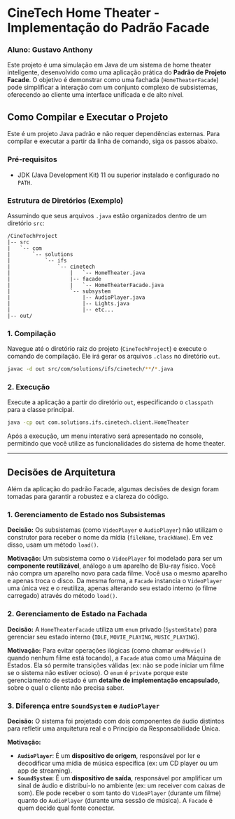 # CineTech Home Theater - Implementação do Padrão Facade
### Aluno: Gustavo Anthony

Este projeto é uma simulação em Java de um sistema de home theater inteligente, desenvolvido como uma aplicação prática do **Padrão de Projeto Facade**. O objetivo é demonstrar como uma fachada (`HomeTheaterFacade`) pode simplificar a interação com um conjunto complexo de subsistemas, oferecendo ao cliente uma interface unificada e de alto nível.

## Como Compilar e Executar o Projeto

Este é um projeto Java padrão e não requer dependências externas. Para compilar e executar a partir da linha de comando, siga os passos abaixo.

### Pré-requisitos
* JDK (Java Development Kit) 11 ou superior instalado e configurado no `PATH`.

### Estrutura de Diretórios (Exemplo)
Assumindo que seus arquivos `.java` estão organizados dentro de um diretório `src`:
```
/CineTechProject
|-- src
|   `-- com
|       `-- solutions
|           `-- ifs
|               `-- cinetech
|                   |   `-- HomeTheater.java
|                   |-- facade
|                   |   `-- HomeTheaterFacade.java
|                   `-- subsystem
|                       |-- AudioPlayer.java
|                       |-- Lights.java
|                       |-- etc...
|-- out/
```

### 1. Compilação
Navegue até o diretório raiz do projeto (`CineTechProject`) e execute o comando de compilação. Ele irá gerar os arquivos `.class` no diretório `out`.

```bash
javac -d out src/com/solutions/ifs/cinetech/**/*.java
```

### 2. Execução
Execute a aplicação a partir do diretório `out`, especificando o `classpath` para a classe principal.

```bash
java -cp out com.solutions.ifs.cinetech.client.HomeTheater
```
Após a execução, um menu interativo será apresentado no console, permitindo que você utilize as funcionalidades do sistema de home theater.

---

## Decisões de Arquitetura

Além da aplicação do padrão Facade, algumas decisões de design foram tomadas para garantir a robustez e a clareza do código.

### 1. Gerenciamento de Estado nos Subsistemas
**Decisão:** Os subsistemas (como `VideoPlayer` e `AudioPlayer`) não utilizam o construtor para receber o nome da mídia (`fileName`, `trackName`). Em vez disso, usam um método `load()`.

**Motivação:** Um subsistema como o `VideoPlayer` foi modelado para ser um **componente reutilizável**, análogo a um aparelho de Blu-ray físico. Você não compra um aparelho novo para cada filme. Você usa o mesmo aparelho e apenas troca o disco. Da mesma forma, a `Facade` instancia o `VideoPlayer` uma única vez e o reutiliza, apenas alterando seu estado interno (o filme carregado) através do método `load()`.

### 2. Gerenciamento de Estado na Fachada
**Decisão:** A `HomeTheaterFacade` utiliza um `enum` privado (`SystemState`) para gerenciar seu estado interno (`IDLE`, `MOVIE_PLAYING`, `MUSIC_PLAYING`).

**Motivação:** Para evitar operações ilógicas (como chamar `endMovie()` quando nenhum filme está tocando), a `Facade` atua como uma Máquina de Estados. Ela só permite transições válidas (ex: não se pode iniciar um filme se o sistema não estiver ocioso). O `enum` é `private` porque este gerenciamento de estado é um **detalhe de implementação encapsulado**, sobre o qual o cliente não precisa saber.

### 3. Diferença entre `SoundSystem` e `AudioPlayer`
**Decisão:** O sistema foi projetado com dois componentes de áudio distintos para refletir uma arquitetura real e o Princípio da Responsabilidade Única.

**Motivação:**
* **`AudioPlayer`**: É um **dispositivo de origem**, responsável por ler e decodificar uma mídia de música específica (ex: um CD player ou um app de streaming).
* **`SoundSystem`**: É um **dispositivo de saída**, responsável por amplificar um sinal de áudio e distribuí-lo no ambiente (ex: um receiver com caixas de som). Ele pode receber o som tanto do `VideoPlayer` (durante um filme) quanto do `AudioPlayer` (durante uma sessão de música). A `Facade` é quem decide qual fonte conectar.
